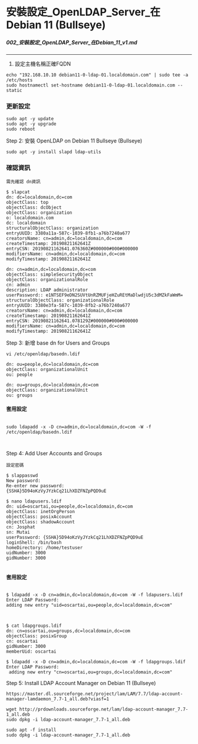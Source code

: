 # 安裝設定_OpenLDAP_Server_在Debian 11 (Bullseye)

##### 002_安裝設定_OpenLDAP_Server_在Debian_11_v1.md
----

1. 設定主機名稱正確FQDN

```
echo "192.168.10.10 debian11-0-ldap-01.localdomain.com" | sudo tee -a /etc/hosts
sudo hostnamectl set-hostname debian11-0-ldap-01.localdomain.com --static

```

### 更新設定

```
sudo apt -y update
sudo apt -y upgrade
sudo reboot
```

Step 2: 安裝 OpenLDAP on Debian 11 Bullseye (Bullseye)

```
sudo apt -y install slapd ldap-utils
```

### 確認資訊

```
需先確認 dn資訊

$ slapcat
dn: dc=localdomain,dc=com
objectClass: top
objectClass: dcObject
objectClass: organization
o: localdomain.com
dc: localdomain
structuralObjectClass: organization
entryUUID: 3380a11a-587c-1039-8fb1-a76b7240a677
creatorsName: cn=admin,dc=localdomain,dc=com
createTimestamp: 20190821162641Z
entryCSN: 20190821162641.076360Z#000000#000#000000
modifiersName: cn=admin,dc=localdomain,dc=com
modifyTimestamp: 20190821162641Z

dn: cn=admin,dc=localdomain,dc=com
objectClass: simpleSecurityObject
objectClass: organizationalRole
cn: admin
description: LDAP administrator
userPassword:: e1NTSEF9eDN2SUVtUnRZMUFjeHZuREtMaDlwdjU5c3dMZkFaWmM=
structuralObjectClass: organizationalRole
entryUUID: 3380e3fa-587c-1039-8fb2-a76b7240a677
creatorsName: cn=admin,dc=localdomain,dc=com
createTimestamp: 20190821162641Z
entryCSN: 20190821162641.078129Z#000000#000#000000
modifiersName: cn=admin,dc=localdomain,dc=com
modifyTimestamp: 20190821162641Z

```

Step 3: 新增 base dn for Users and Groups

```
vi /etc/openldap/basedn.ldif

dn: ou=people,dc=localdomain,dc=com
objectClass: organizationalUnit
ou: people

dn: ou=groups,dc=localdomain,dc=com
objectClass: organizationalUnit
ou: groups

```

#### 套用設定

```

sudo ldapadd -x -D cn=admin,dc=localdomain,dc=com -W -f /etc/openldap/basedn.ldif



```


Step 4: Add User Accounts and Groups

```
設定密碼

$ slappasswd
New password: 
Re-enter new password: 
{SSHA}5D94oKzVyJYzkCq21LhXDZFNZpPQD9uE

```

```
$ nano ldapusers.ldif
dn: uid=oscartai,ou=people,dc=localdomain,dc=com
objectClass: inetOrgPerson
objectClass: posixAccount
objectClass: shadowAccount
cn: Josphat
sn: Mutai
userPassword: {SSHA}5D94oKzVyJYzkCq21LhXDZFNZpPQD9uE
loginShell: /bin/bash
homeDirectory: /home/testuser
uidNumber: 3000
gidNumber: 3000


```

#### 套用設定

```language

$ ldapadd -x -D cn=admin,dc=localdomain,dc=com -W -f ldapusers.ldif 
Enter LDAP Password: 
adding new entry "uid=oscartai,ou=people,dc=localdomain,dc=com"



```

```language
$ cat ldapgroups.ldif
dn: cn=oscartai,ou=groups,dc=localdomain,dc=com
objectClass: posixGroup
cn: oscartai
gidNumber: 3000
memberUid: oscartai

$ ldapadd -x -D cn=admin,dc=localdomain,dc=com -W -f ldapgroups.ldif
Enter LDAP Password: 
 adding new entry "cn=oscartai,ou=groups,dc=localdomain,dc=com"

```

Step 5: Install LDAP Account Manager on Debian 11 (Bullseye)

```language
https://master.dl.sourceforge.net/project/lam/LAM/7.7/ldap-account-manager-lamdaemon_7.7-1_all.deb?viasf=1

wget http://prdownloads.sourceforge.net/lam/ldap-account-manager_7.7-1_all.deb
sudo dpkg -i ldap-account-manager_7.7-1_all.deb

sudo apt -f install
sudo dpkg -i ldap-account-manager_7.7-1_all.deb

```
